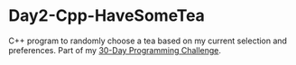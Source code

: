 # Day2-Cpp-HaveSomeTea
C++ program to randomly choose a tea based on my current selection and preferences. Part of my [30-Day Programming Challenge](https://showmethecodeblog.wordpress.com/2018/10/02/tea-please/ "Tea, please").
